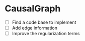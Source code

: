 # CausalGraph

- [ ] Find a code base to implement
- [ ] Add edge information
- [ ] Improve the regularization terms
